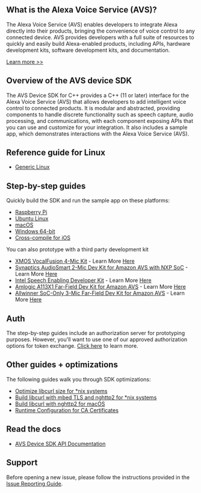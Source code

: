 
## What is the Alexa Voice Service (AVS)?

The Alexa Voice Service (AVS) enables developers to integrate Alexa directly into their products, bringing the convenience of voice control to any connected device. AVS provides developers with a full suite of resources to quickly and easily build Alexa-enabled products, including APIs, hardware development kits, software development kits, and documentation.

[Learn more >>](https://developer.amazon.com/alexa-voice-service)  

## Overview of the AVS device SDK

The AVS Device SDK for C++ provides a C++ (11 or later) interface for the Alexa Voice Service (AVS) that allows developers to add intelligent voice control to connected products. It is modular and abstracted, providing components to handle discrete functionality such as speech capture, audio processing, and communications, with each component exposing APIs that you can use and customize for your integration. It also includes a sample app, which demonstrates interactions with the Alexa Voice Service (AVS).

## Reference guide for Linux   
* [Generic Linux](https://github.com/alexa/avs-device-sdk/wiki/Linux-Reference-Guide)  

## Step-by-step guides  
Quickly build the SDK and run the sample app on these platforms:

* [Raspberry Pi](https://github.com/alexa/avs-device-sdk/wiki/Raspberry-Pi-Quick-Start-Guide-with-Script)   
* [Ubuntu Linux](https://github.com/alexa/avs-device-sdk/wiki/Ubuntu-Linux-Quick-Start-Guide)
* [macOS](https://github.com/alexa/avs-device-sdk/wiki/macOS-Quick-Start-Guide)
* [Windows 64-bit](https://github.com/alexa/avs-device-sdk/wiki/Windows-Quick-Start-Guide-with-Script)  
* [Cross-compile for iOS](https://github.com/alexa/avs-device-sdk/wiki/How-to-cross-compile-the-AVS-Device-SDK-for-iOS)

You can also prototype with a third party development kit
* [XMOS VocalFusion 4-Mic Kit](https://github.com/xmos/vocalfusion-avs-setup) - Learn More [Here](https://developer.amazon.com/alexa-voice-service/dev-kits/xmos-vocal-fusion)
* [Synaptics AudioSmart 2-Mic Dev Kit for Amazon AVS with NXP SoC](https://www.nxp.com/docs/en/user-guide/Quick-Start-Guide-for-Arrow-AVS-kit.pdf) - Learn More [Here](https://developer.amazon.com/alexa-voice-service/dev-kits/synaptics-2-mic)
* [Intel Speech Enabling Developer Kit](https://avs-dvk-workshop.github.io) - Learn More [Here](https://developer.amazon.com/alexa-voice-service/dev-kits/intel-speech-enabling/)
* [Amlogic A113X1 Far-Field Dev Kit for Amazon AVS](http://openlinux2.amlogic.com/download/doc/A113X1_Usermanual.pdf) - Learn More [Here](https://developer.amazon.com/alexa-voice-service/dev-kits/amlogic-6-mic)
* [Allwinner SoC-Only 3-Mic Far-Field Dev Kit for Amazon AVS](http://www.banana-pi.org/images/r18avs/AVS-quickstartguide.pdf) - Learn More [Here](https://developer.amazon.com/alexa-voice-service/dev-kits/allwinner-3-mic)

## Auth  

The step-by-step guides include an authorization server for prototyping purposes. However, you'll want to use one of our approved authorization options for token exchange. [Click here](https://developer.amazon.com/alexa-voice-service/auth) to learn more.

## Other guides + optimizations  

The following guides walk you through SDK optimizations:

* [Optimize libcurl size for *nix systems](https://github.com/alexa/alexa-client-sdk/wiki/Optimize-libcurl)
* [Build libcurl with mbed TLS and nghttp2 for *nix systems](https://github.com/alexa/alexa-client-sdk/wiki/Build-libcurl-with-mbed-TLS-and-nghttp2)  
* [Build libcurl with nghttp2 for macOS](https://github.com/alexa/alexa-client-sdk/wiki/How-to-build-libcurl-with-nghttp2-for-macos)  
* [Runtime Configuration for CA Certificates](https://github.com/alexa/avs-device-sdk/wiki/Runtime-Configuration-for-CA-Certificates)   

## Read the docs  

* [AVS Device SDK API Documentation](https://alexa.github.io/avs-device-sdk/)  

## Support  

Before opening a new issue, please follow the instructions provided in the [Issue Reporting Guide](https://github.com/alexa/avs-device-sdk/wiki/Issue-Reporting-Guide).   
